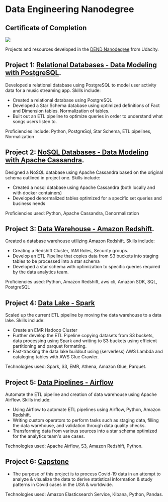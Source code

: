 # Data Engineering Nanodegree

## **Certificate of Completion**
![](Certificate.png)

Projects and resources developed in the [DEND Nanodegree](https://github.com/kfaheem/backpack/tree/dev/DataEngineerNanoDegree) from Udacity.

## Project 1: [**Relational Databases - Data Modeling with PostgreSQL**](https://github.com/kfaheem/backpack/tree/dev/DataEngineerNanoDegree/Project1-Postegres).
Developed a relational database using PostgreSQL to model user activity data for a music streaming app. Skills include:
* Created a relational database using PostgreSQL
* Developed a Star Schema database using optimized definitions of Fact and Dimension tables. Normalization of tables.
* Built out an ETL pipeline to optimize queries in order to understand what songs users listen to.

Proficiencies include: Python, PostgreSql, Star Schema, ETL pipelines, Normalization


## Project 2: [**NoSQL Databases - Data Modeling with Apache Cassandra**](https://github.com/kfaheem/backpack/tree/dev/DataEngineerNanoDegree/Project2-Cassandra).
Designed a NoSQL database using Apache Cassandra based on the original schema outlined in project one. Skills include:
* Created a nosql database using Apache Cassandra (both locally and with docker containers)
* Developed denormalized tables optimized for a specific set queries and business needs

Proficiencies used: Python, Apache Cassandra, Denormalization


## Project 3: [**Data Warehouse - Amazon Redshift**](https://github.com/kfaheem/backpack/tree/dev/DataEngineerNanoDegree/Project3-Redshift).
Created a database warehouse utilizing Amazon Redshift. Skills include:
* Creating a Redshift Cluster, IAM Roles, Security groups.
* Develop an ETL Pipeline that copies data from S3 buckets into staging tables to be processed into a star schema
* Developed a star schema with optimization to specific queries required by the data analytics team.

Proficiencies used: Python, Amazon Redshift, aws cli, Amazon SDK, SQL, PostgreSQL

## Project 4: [**Data Lake - Spark**](https://github.com/kfaheem/backpack/tree/dev/DataEngineerNanoDegree/Project4-spark)
Scaled up the current ETL pipeline by moving the data warehouse to a data lake. Skills include:
* Create an EMR Hadoop Cluster
* Further develop the ETL Pipeline copying datasets from S3 buckets, data processing using Spark and writing to S3 buckets using efficient partitioning and parquet formatting.
* Fast-tracking the data lake buildout using (serverless) AWS Lambda and cataloging tables with AWS Glue Crawler.

Technologies used: Spark, S3, EMR, Athena, Amazon Glue, Parquet.

## Project 5: [**Data Pipelines - Airflow**](https://github.com/kfaheem/backpack/tree/dev/DataEngineerNanoDegree/Project5-Airflow)
Automate the ETL pipeline and creation of data warehouse using Apache Airflow. Skills include:
* Using Airflow to automate ETL pipelines using Airflow, Python, Amazon Redshift.
* Writing custom operators to perform tasks such as staging data, filling the data warehouse, and validation through data quality checks.
* Transforming data from various sources into a star schema optimized for the analytics team's use cases.

Technologies used: Apache Airflow, S3, Amazon Redshift, Python.

## Project 6: [**Capstone**](https://github.com/kfaheem/backpack/tree/dev/DataEngineerNanoDegree/Capstone)
* The purpose of this project is to process Covid-19 data in an attempt to analyze & visualize the data to derive statistical information & study patterns in Covid cases in the USA & worldwide.

Technologies used: Amazon Elasticsearch Service, Kibana, Python, Pandas.